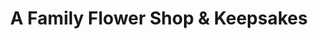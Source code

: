 ---
title: "A Family Flower Shop & Keepsakes"
url: /angleton/a-family-flower-shop-and-keepsakes/
shop: florist
---